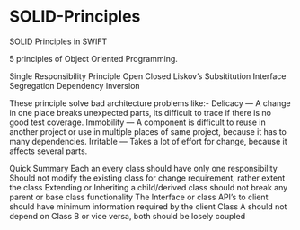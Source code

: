 # SOLID-Principles
SOLID Principles in SWIFT

5 principles of Object Oriented Programming.

Single Responsibility Principle
Open Closed
Liskov’s Subsititution
Interface Segregation
Dependency Inversion

These principle solve bad architecture problems like:- 
Delicacy — A change in one place breaks unexpected parts, its difficult to trace if there is no good test coverage.
Immobility — A component is difficult to reuse in another project or use in multiple places of same project, because it has to many dependencies.
Irritable — Takes a lot of effort for change, because it affects several parts.

Quick Summary
Each an every class should have only one responsibility
Should not modify the existing class for change requirement, rather extent the class
Extending or Inheriting a child/derived class should not break any parent or base class functionality
The Interface or class API’s to client should have minimum information required by the client
Class A should not depend on Class B or vice versa, both should be losely coupled
